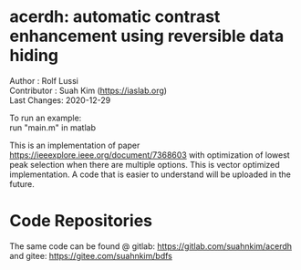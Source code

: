 # acerdh: automatic contrast enhancement using reversible data hiding
Author : Rolf Lussi <br>
Contributor : Suah Kim (https://iaslab.org) <br>
Last Changes: 2020-12-29 <br>

To run an example: <br>
run "main.m" in matlab <br>

This is an implementation of paper https://ieeexplore.ieee.org/document/7368603 with optimization of lowest peak selection when there are multiple options. 
This is vector optimized implementation. A code that is easier to understand will be uploaded in the future.

# Code Repositories
The same code can be found @ gitlab: https://gitlab.com/suahnkim/acerdh and gitee: https://gitee.com/suahnkim/bdfs

